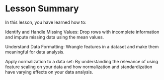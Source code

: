 # Lesson Summary
In this lesson, you have learned how to:

Identify and Handle Missing Values: Drop rows with incomplete information and impute missing data using the mean values.

Understand Data Formatting: Wrangle features in a dataset and make them meaningful for data analysis.

Apply normalization to a data set: By understanding the relevance of using feature scaling on your data and how normalization and standardization have varying effects on your data analysis.